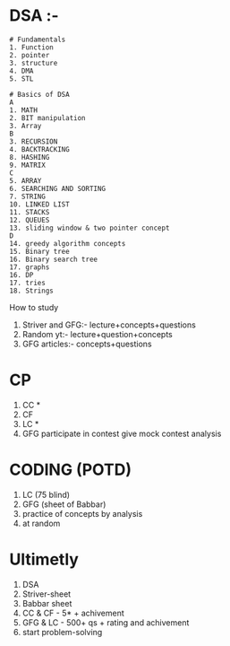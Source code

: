 # DSA :- 
    # Fundamentals 
    1. Function 
    2. pointer 
    3. structure 
    4. DMA 
    5. STL 

    # Basics of DSA 
    A
    1. MATH 
    2. BIT manipulation 
    3. Array 
    B
    3. RECURSION 
    4. BACKTRACKING 
    8. HASHING 
    9. MATRIX 
    C
    5. ARRAY 
    6. SEARCHING AND SORTING 
    7. STRING 
    10. LINKED LIST 
    11. STACKS 
    12. QUEUES
    13. sliding window & two pointer concept
    D
    14. greedy algorithm concepts 
    15. Binary tree 
    16. Binary search tree 
    17. graphs
    16. DP 
    17. tries
    18. Strings

  How to study
  1. Striver and GFG:- lecture+concepts+questions
  2. Random yt:-  lecture+question+concepts
  3. GFG articles:- concepts+questions

# CP 
  1. CC *
  2. CF
  3. LC * 
  4. GFG 
    participate in contest
    give mock contest
    analysis

# CODING (POTD) 
  1. LC (75 blind)
  2. GFG (sheet of Babbar)
  3. practice of concepts by analysis
  4. at random  



# Ultimetly
1. DSA 
2. Striver-sheet 
3. Babbar sheet 
4. CC & CF - 5* + achivement 
5. GFG & LC - 500+ qs + rating and achivement
6. start problem-solving  







 